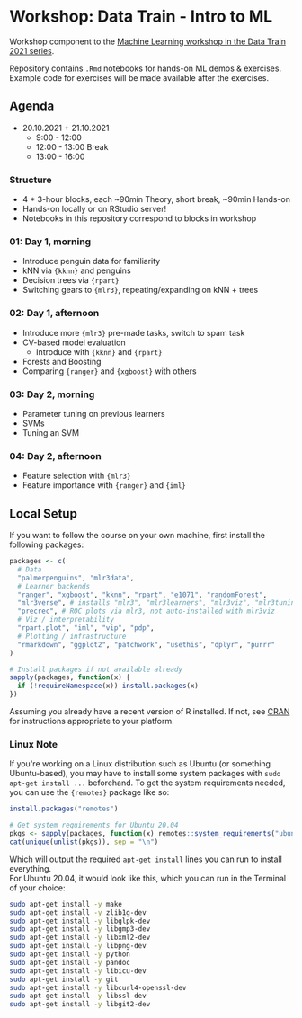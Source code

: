 # Workshop: Data Train - Intro to ML

<!-- badges: start -->
<!-- badges: end -->

Workshop component to the [Machine Learning workshop in the Data Train
2021 series](https://www.uni-bremen.de/research-alliance/forschungsdaten/data-train/data-train-curriculum/data-scientist-track/ot-sc-ws-03-machine-learning).

Repository contains `.Rmd` notebooks for hands-on ML demos & exercises.  
Example code for exercises will be made available after the exercises.

## Agenda

- 20.10.2021 + 21.10.2021
  - 9:00 - 12:00
  - 12:00 - 13:00 Break
  - 13:00 - 16:00

### Structure

- 4 * 3-hour blocks, each ~90min Theory, short break, ~90min Hands-on
- Hands-on locally or on RStudio server!
- Notebooks in this repository correspond to blocks in workshop

### 01: Day 1, morning

- Introduce penguin data for familiarity
- kNN via `{kknn}` and penguins
- Decision trees via `{rpart}`
- Switching gears to `{mlr3}`, repeating/expanding on kNN + trees

### 02: Day 1, afternoon

- Introduce more `{mlr3}` pre-made tasks, switch to spam task
- CV-based model evaluation
  - Introduce with `{kknn}` and `{rpart}`
- Forests and Boosting
- Comparing `{ranger}` and `{xgboost}` with others

### 03: Day 2, morning

- Parameter tuning on previous learners
- SVMs
- Tuning an SVM

### 04: Day 2, afternoon

- Feature selection with `{mlr3}`
- Feature importance with `{ranger}` and `{iml}`

## Local Setup

If you want to follow the course on your own machine, first install the following packages:

```r
packages <- c(
  # Data
  "palmerpenguins", "mlr3data",
  # Learner backends
  "ranger", "xgboost", "kknn", "rpart", "e1071", "randomForest",
  "mlr3verse", # installs "mlr3", "mlr3learners", "mlr3viz", "mlr3tuning" ...
  "precrec", # ROC plots via mlr3, not auto-installed with mlr3viz
  # Viz / interpretability
  "rpart.plot", "iml", "vip", "pdp",
  # Plotting / infrastructure
  "rmarkdown", "ggplot2", "patchwork", "usethis", "dplyr", "purrr"
)

# Install packages if not available already
sapply(packages, function(x) {
  if (!requireNamespace(x)) install.packages(x)
})
```

Assuming you already have a recent version of R installed. If not, see [CRAN](https://cran.r-project.org/)
for instructions appropriate to your platform.

### Linux Note

If you're working on a Linux distribution such as Ubuntu (or something Ubuntu-based),
you may have to install some system packages with `sudo apt-get install ...` beforehand.
To get the system requirements needed, you can use the `{remotes}` package like so:

```r
install.packages("remotes")

# Get system requirements for Ubuntu 20.04
pkgs <- sapply(packages, function(x) remotes::system_requirements("ubuntu-20.04", package = x))
cat(unique(unlist(pkgs)), sep = "\n")
```

Which will output the required `apt-get install` lines you can run to install everything.  
For Ubuntu 20.04, it would look like this, which you can run in the Terminal of your choice:

```sh
sudo apt-get install -y make
sudo apt-get install -y zlib1g-dev
sudo apt-get install -y libglpk-dev
sudo apt-get install -y libgmp3-dev
sudo apt-get install -y libxml2-dev
sudo apt-get install -y libpng-dev
sudo apt-get install -y python
sudo apt-get install -y pandoc
sudo apt-get install -y libicu-dev
sudo apt-get install -y git
sudo apt-get install -y libcurl4-openssl-dev
sudo apt-get install -y libssl-dev
sudo apt-get install -y libgit2-dev
```
